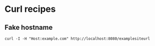 # Curl recipes

## Fake hostname

    curl -I -H "Host:example.com" http://localhost:8080/examplesiteurl

